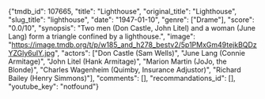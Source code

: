 {"tmdb_id": 107665, "title": "Lighthouse", "original_title": "Lighthouse", "slug_title": "lighthouse", "date": "1947-01-10", "genre": ["Drame"], "score": "0.0/10", "synopsis": "Two men (Don Castle, John Litel) and a woman (June Lang) form a triangle confined by a lighthouse.", "image": "https://image.tmdb.org/t/p/w185_and_h278_bestv2/5p1PMxGm49tejkBQDzYZGly6uIY.jpg", "actors": ["Don Castle (Sam Wells)", "June Lang (Connie Armitage)", "John Litel (Hank Armitage)", "Marion Martin (JoJo, the Blonde)", "Charles Wagenheim (Quimby, Insurance Adjustor)", "Richard Bailey (Henry Simmons)"], "comments": [], "recommandations_id": [], "youtube_key": "notfound"}